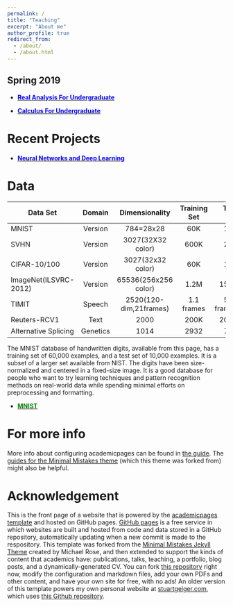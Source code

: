 ```yaml
---
permalink: /
title: "Teaching"
excerpt: "About me"
author_profile: true
redirect_from: 
  - /about/
  - /about.html
---
```


Spring 2019
------
* [<span style="color:blue">**Real Analysis For Undergraduate**</span>](https://wuguoning.github.io/teaching/2019-spring-teaching-1)

* [<span style="color:blue">**Calculus For Undergraduate**</span>](https://wuguoning.github.io/teaching/2019-spring-teaching-2)


Recent Projects
======
* [<span style="color:blue">**Neural Networks and Deep Learning**</span>](https://github.com/wuguoning/neural_network_deep_learning)

Data
======

| Data Set              | Domain   | Dimensionality         | Training Set    | Test Set   |
| --------              | :------: | :--------------:       | :-------------: | ---------: |
| MNIST                 | Version  | 784=28x28              | 60K             | 10K        |
| SVHN                  | Version  | 3027(32X32 color)      | 600K            | 26K        |
| CIFAR-10/100          | Version  | 3027(32x32 color)      | 60K             | 10K        |
| ImageNet(ILSVRC-2012) | Version  | 65536(256x256 color)   | 1.2M            | 150K       |
| TIMIT                 | Speech   | 2520(120-dim,21frames) | 1.1 frames      | 58K frames |
| Reuters-RCV1          | Text     | 2000                   | 200K            | 200K       |
| Alternative Splicing  | Genetics | 1014                   | 2932            | 733        |


The MNIST database of handwritten digits, available from this page, has a training set of 60,000 examples, and a test set of 10,000 examples. It is a subset of a larger set available from NIST. The digits have been size-normalized and centered in a fixed-size image.
It is a good database for people who want to try learning techniques and pattern recognition methods on real-world data while spending minimal efforts on preprocessing and formatting.



* [<span style="color:green">**MNIST**</span>](https://github.com/wuguoning/neural_network_deep_learning/tree/master/data)

For more info
======

More info about configuring academicpages can be found in [the guide](https://academicpages.github.io/markdown/). The [guides for the Minimal Mistakes theme](https://mmistakes.github.io/minimal-mistakes/docs/configuration/) (which this theme was forked from) might also be helpful.

Acknowledgement
======

This is the front page of a website that is powered by the [academicpages template](https://github.com/academicpages/academicpages.github.io) and hosted on GitHub pages. [GitHub pages](https://pages.github.com) is a free service in which websites are built and hosted from code and data stored in a GitHub repository, automatically updating when a new commit is made to the respository. This template was forked from the [Minimal Mistakes Jekyll Theme](https://mmistakes.github.io/minimal-mistakes/) created by Michael Rose, and then extended to support the kinds of content that academics have: publications, talks, teaching, a portfolio, blog posts, and a dynamically-generated CV. You can fork [this repository](https://github.com/academicpages/academicpages.github.io) right now, modify the configuration and markdown files, add your own PDFs and other content, and have your own site for free, with no ads! An older version of this template powers my own personal website at [stuartgeiger.com](http://stuartgeiger.com), which uses [this Github repository](https://github.com/staeiou/staeiou.github.io).
